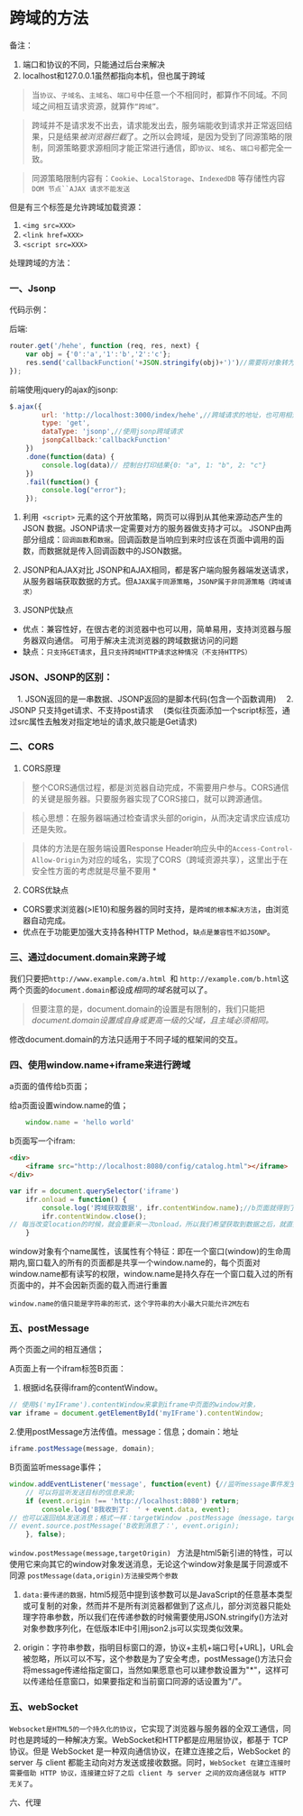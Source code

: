 # 跨域的方法
备注： 
1. 端口和协议的不同，只能通过后台来解决 
2. localhost和127.0.0.1虽然都指向本机，但也属于跨域

> 当`协议`、`子域名`、`主域名`、`端口号`中任意一个不相同时，都算作不同域。不同域之间相互请求资源，就算作`“跨域”。`

> 跨域并不是请求发不出去，请求能发出去，服务端能收到请求并正常返回结果，只是结果*被浏览器拦截*了。之所以会跨域，是因为受到了同源策略的限制，同源策略要求源相同才能正常进行通信，即`协议`、`域名`、`端口号`都完全一致。

> 同源策略限制内容有：`Cookie`、`LocalStorage`、`IndexedDB` 等存储性内容`DOM 节点``AJAX 请求不能发送`

但是有三个标签是允许跨域加载资源：
1. `<img src=XXX> `
2. `<link href=XXX> `
3. `<script src=XXX>`

处理跨域的方法：

### 一、Jsonp
代码示例：

后端:
```js
router.get('/hehe', function (req, res, next) {
    var obj = {'0':'a','1':'b','2':'c'};
    res.send('callbackFunction('+JSON.stringify(obj)+')')//需要将对象转为字符串；
});
```

前端使用jquery的ajax的jsonp:
```js
$.ajax({
        url: 'http://localhost:3000/index/hehe',//跨域请求的地址，也可用相对路径js/data.js
        type: 'get',
        dataType: 'jsonp',//使用jsonp跨域请求
        jsonpCallback:'callbackFunction'
    })
    .done(function(data) {
        console.log(data)// 控制台打印结果{0: "a", 1: "b", 2: "c"}
    })
    .fail(function() {
        console.log("error");
    });
```

1. 利用` <script>` 元素的这个开放策略，网页可以得到从其他来源动态产生的 JSON 数据。JSONP请求一定需要对方的服务器做支持才可以。
JSONP由两部分组成：`回调函数`和`数据`。回调函数是当响应到来时应该在页面中调用的函数，而数据就是传入回调函数中的JSON数据。


2. JSONP和AJAX对比
JSONP和AJAX相同，都是客户端向服务器端发送请求，从服务器端获取数据的方式。但`AJAX属于同源策略`，`JSONP属于非同源策略（跨域请求）`

3. JSONP优缺点
- 优点：兼容性好，在很古老的浏览器中也可以用，简单易用，支持浏览器与服务器双向通信。 可用于解决主流浏览器的跨域数据访问的问题
- 缺点：`只支持GET请求`，且`只支持跨域HTTP请求这种情况（不支持HTTPS）`


### JSON、JSONP的区别： 
　1. JSON返回的是一串数据、JSONP返回的是脚本代码(包含一个函数调用) 
　2. JSONP 只支持get请求、不支持post请求 
　(类似往页面添加一个script标签，通过src属性去触发对指定地址的请求,故只能是Get请求)

### 二、CORS
1. CORS原理
> 整个CORS通信过程，都是浏览器自动完成，不需要用户参与。CORS通信的关键是服务器。只要服务器实现了CORS接口，就可以跨源通信。

> 核心思想：在服务器端通过检查请求头部的origin，从而决定请求应该成功还是失败。

> 具体的方法是在服务端设置Response Header响应头中的`Access-Control-Allow-Origin`为对应的域名，实现了CORS（跨域资源共享），这里出于在安全性方面的考虑就是尽量不要用 *

2. CORS优缺点
- CORS要求浏览器(>IE10)和服务器的同时支持，是`跨域的根本解决方法`，由浏览器自动完成。
- 优点在于功能更加强大支持各种HTTP Method，`缺点是兼容性不如JSONP`。

### 三、通过document.domain来跨子域
我们只要把`http://www.example.com/a.html `和 `http://example.com/b.html`这两个页面的`document.domain`都设成*相同的域名*就可以了。
> 但要注意的是，document.domain的设置是有限制的，我们只能把*document.domain设置成自身或更高一级的父域，且主域必须相同。*

修改document.domain的方法只适用于不同子域的框架间的交互。

### 四、使用window.name+iframe来进行跨域
a页面的值传给b页面；

给a页面设置window.name的值；
```js
    window.name = 'hello world'
```
b页面写一个ifram:
```html
<div>
    <iframe src="http://localhost:8080/config/catalog.html"></iframe>
</div>
```
```js
var ifr = document.querySelector('iframe')
    ifr.onload = function() {
        console.log('跨域获取数据', ifr.contentWindow.name);//b页面就得到了a页面的数据，为：hello world
        ifr.contentWindow.close();
// 每当改变location的时候，就会重新来一次onload，所以我们希望获取到数据之后，就直接close()
    }
```
window对象有个name属性，该属性有个特征：即在一个窗口(window)的生命周期内,窗口载入的所有的页面都是共享一个window.name的，每个页面对window.name都有读写的权限，window.name是持久存在一个窗口载入过的所有页面中的，并不会因新页面的载入而进行重置

`window.name的值只能是字符串的形式，这个字符串的大小最大只能允许2M左右`

### 五、postMessage
两个页面之间的相互通信；

A页面上有一个ifram标签B页面：
1. 根据id名获得ifram的contentWindow。
```js
// 使用$('myIFrame').contentWindow来拿到iframe中页面的window对象，
var iframe = document.getElementById('myIFrame').contentWindow;
```
2.使用postMessage方法传值。message：信息；domain：地址
```js
iframe.postMessage(message, domain);
```
B页面监听message事件；
```js
window.addEventListener('message', function(event) {//监听message事件发生
    // 可以将监听发送目标的信息来源;
    if (event.origin !== 'http://localhost:8080') return;
        console.log('B我收到了:  ' + event.data, event);
// 也可以返回给A发送消息；格式一样：targetWindow .postMessage（message，targetOrigin，[ transfer ]）;
// event.source.postMessage('B收到消息了：', event.origin);
    }, false);
```
`window.postMessage(message,targetOrigin) ` 方法是html5新引进的特性，可以使用它来向其它的window对象发送消息，无论这个window对象是属于同源或不同源
`postMessage(data,origin)方法接受两个参数`

1. `data:要传递的数据，`html5规范中提到该参数可以是JavaScript的任意基本类型或可复制的对象，然而并不是所有浏览器都做到了这点儿，部分浏览器只能处理字符串参数，所以我们在传递参数的时候需要使用JSON.stringify()方法对对象参数序列化，在低版本IE中引用json2.js可以实现类似效果。

2. origin：字符串参数，指明目标窗口的源，协议+主机+端口号[+URL]，URL会被忽略，所以可以不写，这个参数是为了安全考虑，postMessage()方法只会将message传递给指定窗口，当然如果愿意也可以建参数设置为"*"，这样可以传递给任意窗口，如果要指定和当前窗口同源的话设置为"/"。

### 五、webSocket

`Websocket是HTML5的一个持久化的协议`，它实现了浏览器与服务器的全双工通信，同时也是跨域的一种解决方案。WebSocket和HTTP都是应用层协议，都基于 TCP 协议。但是 WebSocket 是一种双向通信协议，在建立连接之后，WebSocket 的 server 与 client 都能主动向对方发送或接收数据。同时，`WebSocket 在建立连接时需要借助 HTTP 协议，连接建立好了之后 client 与 server 之间的双向通信就与 HTTP 无关了`。

六、代理
